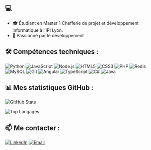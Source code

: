 ## 💻
- 🎓 Étudiant en Master 1 Chefferie de projet et développement informatique à l’IPI Lyon.
- 🚀 Passionné par le développement

## 🛠️ Compétences techniques :
![Python](https://img.shields.io/badge/-Python-black?style=flat-square&logo=Python)
![JavaScript](https://img.shields.io/badge/-JavaScript-black?style=flat-square&logo=javascript)
![Node.js](https://img.shields.io/badge/-Node.js-black?style=flat-square&logo=nodedotjs)
![HTML5](https://img.shields.io/badge/-HTML5-black?style=flat-square&logo=html5)
![CSS3](https://img.shields.io/badge/-CSS3-black?style=flat-square&logo=css3)
![PHP](https://img.shields.io/badge/-PHP-black?style=flat-square&logo=php)
![Redis](https://img.shields.io/badge/-Redis-black?style=flat-square&logo=redis)
![MySQL](https://img.shields.io/badge/-MySQL-black?style=flat-square&logo=mysql)
![Git](https://img.shields.io/badge/-Git-black?style=flat-square&logo=git)
![Angular](https://img.shields.io/badge/-Angular-black?style=flat-square&logo=angular)
![TypeScript](https://img.shields.io/badge/-TypeScript-black?style=flat-square&logo=typescript)
![C#](https://img.shields.io/badge/-C%23-black?style=flat-square&logo=c-sharp&logoColor=239120)
![Java](https://img.shields.io/badge/-Java-black?style=flat-square&logo=openjdk)

## 📊 Mes statistiques GitHub :
![GitHub Stats](https://github-readme-stats.vercel.app/api?username=melolxd&show_icons=true&theme=radical)

![Top Langages](https://github-readme-stats.vercel.app/api/top-langs/?username=melolxd&layout=compact&theme=radical)

## 📫 Me contacter :
[![LinkedIn](https://img.shields.io/badge/-LinkedIn-black?style=flat-square&logo=linkedin)](https://www.linkedin.com/in/matt%C3%A9o-faye-91a496249/)
[![Email](https://img.shields.io/badge/-Email-black?style=flat-square&logo=gmail)](mailto:matteo.faye42@gmail.com)

